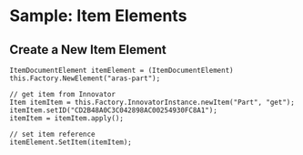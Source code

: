# Sample: Item Elements

## Create a New Item Element

```(csharp)
ItemDocumentElement itemElement = (ItemDocumentElement) this.Factory.NewElement("aras-part");

// get item from Innovator
Item itemItem = this.Factory.InnovatorInstance.newItem("Part", "get");
itemItem.setID("CD2B48A0C3C042898AC00254930FC8A1");
itemItem = itemItem.apply();

// set item reference
itemElement.SetItem(itemItem);
```